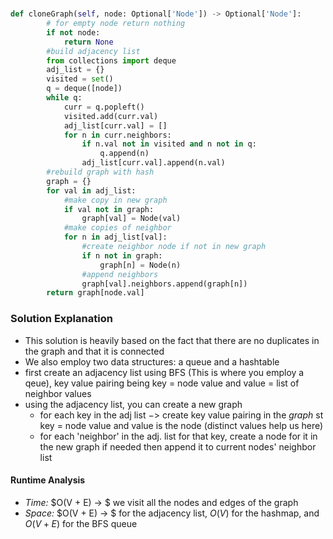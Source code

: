 # []()

```python
def cloneGraph(self, node: Optional['Node']) -> Optional['Node']:
        # for empty node return nothing
        if not node:
            return None
        #build adjacency list 
        from collections import deque 
        adj_list = {}
        visited = set()
        q = deque([node])
        while q:
            curr = q.popleft()
            visited.add(curr.val)
            adj_list[curr.val] = []
            for n in curr.neighbors:
                if n.val not in visited and n not in q:
                    q.append(n)
                adj_list[curr.val].append(n.val)
        #rebuild graph with hash 
        graph = {}
        for val in adj_list:
            #make copy in new graph 
            if val not in graph:
                graph[val] = Node(val)
            #make copies of neighbor
            for n in adj_list[val]:
                #create neighbor node if not in new graph
                if n not in graph:
                    graph[n] = Node(n)
                #append neighbors
                graph[val].neighbors.append(graph[n])
        return graph[node.val]

```

### Solution Explanation 
- This solution is heavily based on the fact that there are no duplicates in the graph and that it is connected
- We also employ two data structures: a queue and a hashtable 
- first create an adjacency list using BFS (This is where  you employ a qeue), key value pairing being key = node value and value = list of neighbor values 
- using the adjacency list, you can create a new graph 
    - for each key in the adj list $->$ create key value pairing in the *graph* st key = node value and value is the node (distinct values help us here)
    - for each 'neighbor' in the adj. list for that key, create a node for it in the new graph if needed then append it to current nodes' neighbor list 

#### Runtime Analysis  
- *Time:* $O(V + E) -> $ we visit all the nodes and edges of the graph 
- *Space:* $O(V + E) -> $ for the adjacency list, $O(V)$ for the hashmap, and  $O(V + E)$ for the BFS queue 